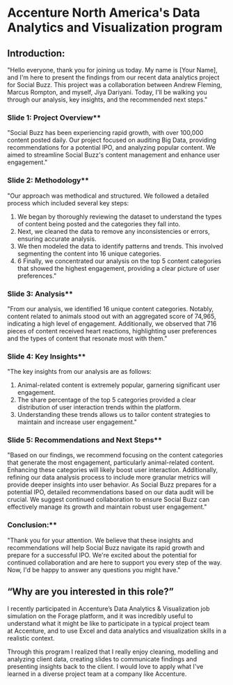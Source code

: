 # Accenture North America's Data Analytics and Visualization program

## Introduction:
"Hello everyone,
thank you for joining us today. My name is [Your Name], and I'm here to present the findings from our recent data analytics project for Social Buzz. This project was a collaboration between Andrew Fleming, Marcus Rompton, and myself, Jiya Dariyani. Today, I'll be walking you through our analysis, key insights, and the recommended next steps."

### Slide 1: Project Overview**
"Social Buzz has been experiencing rapid growth, with over 100,000 content posted daily. Our project focused on auditing Big Data, providing recommendations for a potential IPO, and analyzing popular content. We aimed to streamline Social Buzz's content management and enhance user engagement."

### Slide 2: Methodology**
"Our approach was methodical and structured. We followed a detailed process which included several key steps:

1. We began by thoroughly reviewing the dataset to understand the types of content being posted and the categories they fall into.
2. Next, we cleaned the data to remove any inconsistencies or errors, ensuring accurate analysis.
3. We then modeled the data to identify patterns and trends. This involved segmenting the content into 16 unique categories.
4. 6 Finally, we concentrated our analysis on the top 5 content categories that showed the highest engagement, providing a clear picture of user preferences."

### Slide 3: Analysis**
"From our analysis, we identified 16 unique content categories. Notably, content related to animals stood out with an aggregated score of 74,965, indicating a high level of engagement. Additionally, we observed that 716 pieces of content received heart reactions, highlighting user preferences and the types of content that resonate most with them."

### Slide 4: Key Insights**
"The key insights from our analysis are as follows:

1. Animal-related content is extremely popular, garnering significant user engagement.
2. The share percentage of the top 5 categories provided a clear distribution of user interaction trends within the platform.
3. Understanding these trends allows us to tailor content strategies to maintain and increase user engagement."

### Slide 5: Recommendations and Next Steps**
"Based on our findings, we recommend focusing on the content categories that generate the most engagement, particularly animal-related content. Enhancing these categories will likely boost user interaction. Additionally, refining our data analysis process to include more granular metrics will provide deeper insights into user behavior. As Social Buzz prepares for a potential IPO, detailed recommendations based on our data audit will be crucial. We suggest continued collaboration to ensure Social Buzz can effectively manage its growth and maintain robust user engagement."

### Conclusion:**
"Thank you for your attention. We believe that these insights and recommendations will help Social Buzz navigate its rapid growth and prepare for a successful IPO. We're excited about the potential for continued collaboration and are here to support you every step of the way. Now, I'd be happy to answer any questions you might have."

## “Why are you interested in this role?”

I recently participated in Accenture’s Data Analytics & Visualization job simulation on the Forage platform, and it was incredibly useful to understand what it might be like to participate in a typical project team at Accenture, and to use Excel and data analytics and visualization skills in a realistic context.

Through this program I realized that I really enjoy cleaning, modelling and analyzing client data, creating slides to communicate findings and presenting insights back to the client. I would love to apply what I've learned in a diverse project team at a company like Accenture.
